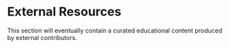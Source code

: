 # External Resources

This section will eventually contain a curated educational content
produced by external contributors.
